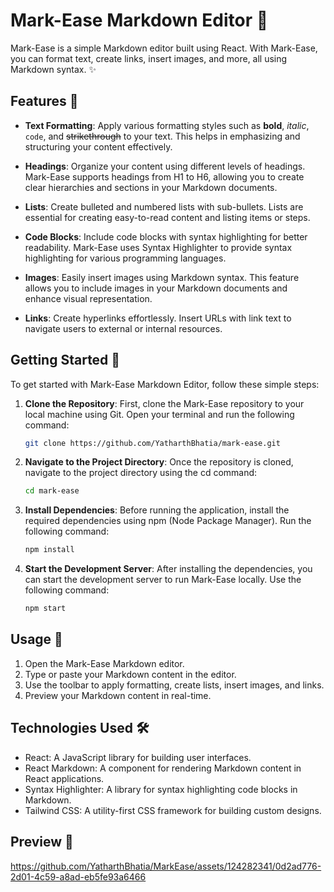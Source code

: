 # Mark-Ease Markdown Editor 🚀

Mark-Ease is a simple Markdown editor built using React. With Mark-Ease, you can format text, create links, insert images, and more, all using Markdown syntax. ✨

## Features 🌟

- **Text Formatting**: Apply various formatting styles such as **bold**, *italic*, `code`, and ~~strikethrough~~ to your text. This helps in emphasizing and structuring your content effectively.

- **Headings**: Organize your content using different levels of headings. Mark-Ease supports headings from H1 to H6, allowing you to create clear hierarchies and sections in your Markdown documents.

- **Lists**: Create bulleted and numbered lists with sub-bullets. Lists are essential for creating easy-to-read content and listing items or steps.

- **Code Blocks**: Include code blocks with syntax highlighting for better readability. Mark-Ease uses Syntax Highlighter to provide syntax highlighting for various programming languages.

- **Images**: Easily insert images using Markdown syntax. This feature allows you to include images in your Markdown documents and enhance visual representation.

- **Links**: Create hyperlinks effortlessly. Insert URLs with link text to navigate users to external or internal resources.

## Getting Started 🎉

To get started with Mark-Ease Markdown Editor, follow these simple steps:

1. **Clone the Repository**: First, clone the Mark-Ease repository to your local machine using Git. Open your terminal and run the following command:

   ```bash
   git clone https://github.com/YatharthBhatia/mark-ease.git

2. **Navigate to the Project Directory**: Once the repository is cloned, navigate to the project directory using the cd command:
   ```bash
   cd mark-ease
   
3. **Install Dependencies**: Before running the application, install the required dependencies using npm (Node Package Manager). Run the following command:
   ```bash
   npm install

4. **Start the Development Server**: After installing the dependencies, you can start the development server to run Mark-Ease locally. Use the following command:
   ```bash
   npm start


## Usage 🚀

1. Open the Mark-Ease Markdown editor.
2. Type or paste your Markdown content in the editor.
3. Use the toolbar to apply formatting, create lists, insert images, and links.
4. Preview your Markdown content in real-time.

## Technologies Used 🛠️

- React: A JavaScript library for building user interfaces.
- React Markdown: A component for rendering Markdown content in React applications.
- Syntax Highlighter: A library for syntax highlighting code blocks in Markdown.
- Tailwind CSS: A utility-first CSS framework for building custom designs.


## Preview 🌟

https://github.com/YatharthBhatia/MarkEase/assets/124282341/0d2ad776-2d01-4c59-a8ad-eb5fe93a6466

